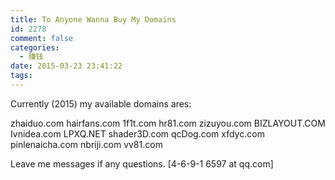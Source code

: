 ```yaml
---
title: To Anyone Wanna Buy My Domains
id: 2278
comment: false
categories:
  - 赚钱
date: 2015-03-23 23:41:22
tags:
---
```


Currently (2015) my available domains ares:

zhaiduo.com
hairfans.com
1f1t.com
hr81.com
zizuyou.com
BIZLAYOUT.COM
Ivnidea.com
LPXQ.NET
shader3D.com
qcDog.com
xfdyc.com
pinlenaicha.com
nbriji.com
vv81.com

Leave me messages if any questions. [4-6-9-1 6597 at qq.com]